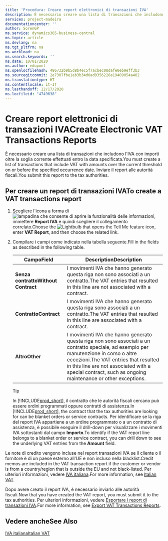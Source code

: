 ```yaml
---
title: 'Procedura: Creare report elettronici di transazioni IVA'
description: È necessario creare una lista di transazioni che includono l'IVA con importi oltre la soglia corrente effettuati entro la data specificata. Inviare il report alle autorità fiscali.
services: project-madeira
documentationcenter: ''
author: SorenGP
ms.service: dynamics365-business-central
ms.topic: article
ms.devlang: na
ms.tgt_pltfrm: na
ms.workload: na
ms.search.keywords: ''
ms.date: 10/01/2020
ms.author: edupont
ms.openlocfilehash: 486732b9b5d8b4ec5f7acbec08dafe0eb9eff3b3
ms.sourcegitcommit: 2e7307fbe1eb3b34d0ad9356226a19409054a402
ms.translationtype: HT
ms.contentlocale: it-IT
ms.lasthandoff: 12/17/2020
ms.locfileid: "4749638"
---
```

# <a name="create-electronic-vat-transactions-reports"></a><span data-ttu-id="1384e-104">Creare report elettronici di transazioni IVA</span><span class="sxs-lookup"><span data-stu-id="1384e-104">Create Electronic VAT Transactions Reports</span></span>
<span data-ttu-id="1384e-105">È necessario creare una lista di transazioni che includono l'IVA con importi oltre la soglia corrente effettuati entro la data specificata.</span><span class="sxs-lookup"><span data-stu-id="1384e-105">You must create a list of transactions that include VAT with amounts over the current threshold on or before the specified occurrence date.</span></span> <span data-ttu-id="1384e-106">Inviare il report alle autorità fiscali.</span><span class="sxs-lookup"><span data-stu-id="1384e-106">You submit this report to the tax authorities.</span></span>  

## <a name="to-create-a-vat-transactions-report"></a><span data-ttu-id="1384e-107">Per creare un report di transazioni IVA</span><span class="sxs-lookup"><span data-stu-id="1384e-107">To create a VAT transactions report</span></span>  

1.  <span data-ttu-id="1384e-108">Scegliere l'icona a forma di ![lampadina che consente di aprire la funzionalità delle informazioni](../../media/ui-search/search_small.png "Informazioni sull'operazione che si desidera eseguire"), immettere **Report IVA** e quindi scegliere il collegamento correlato.</span><span class="sxs-lookup"><span data-stu-id="1384e-108">Choose the ![Lightbulb that opens the Tell Me feature](../../media/ui-search/search_small.png "Tell me what you want to do") icon, enter **VAT Report**, and then choose the related link.</span></span>  
2.  <span data-ttu-id="1384e-109">Compilare i campi come indicato nella tabella seguente.</span><span class="sxs-lookup"><span data-stu-id="1384e-109">Fill in the fields as described in the following table.</span></span>  

    |<span data-ttu-id="1384e-110">Campo</span><span class="sxs-lookup"><span data-stu-id="1384e-110">Field</span></span>|<span data-ttu-id="1384e-111">Description</span><span class="sxs-lookup"><span data-stu-id="1384e-111">Description</span></span>|  
    |-------------------------------------|---------------------------------------|  
    |<span data-ttu-id="1384e-112">**Senza contratto**</span><span class="sxs-lookup"><span data-stu-id="1384e-112">**Without Contract**</span></span>|<span data-ttu-id="1384e-113">I movimenti IVA che hanno generato questa riga non sono associati a un contratto.</span><span class="sxs-lookup"><span data-stu-id="1384e-113">The VAT entries that resulted in this line are not associated with a contract.</span></span>|  
    |<span data-ttu-id="1384e-114">**Contratto**</span><span class="sxs-lookup"><span data-stu-id="1384e-114">**Contract**</span></span>|<span data-ttu-id="1384e-115">I movimenti IVA che hanno generato questa riga sono associati a un contratto.</span><span class="sxs-lookup"><span data-stu-id="1384e-115">The VAT entries that resulted in this line are associated with a contract.</span></span>|  
    |<span data-ttu-id="1384e-116">**Altro**</span><span class="sxs-lookup"><span data-stu-id="1384e-116">**Other**</span></span>|<span data-ttu-id="1384e-117">I movimenti IVA che hanno generato questa riga non sono associati a un contratto speciale, ad esempio per manutenzione in corso o altre eccezioni.</span><span class="sxs-lookup"><span data-stu-id="1384e-117">The VAT entries that resulted in this line are not associated with a special contract, such as ongoing maintenance or other exceptions.</span></span>|  

    > [!TIP]  
    >  <span data-ttu-id="1384e-118">In [!INCLUDE[prod_short](../../includes/prod_short.md)], il contratto che le autorità fiscali cercano può essere ordini programmati oppure contratti di assistenza.</span><span class="sxs-lookup"><span data-stu-id="1384e-118">In [!INCLUDE[prod_short](../../includes/prod_short.md)], the contract that the tax authorities are looking for can be blanket orders or service contracts.</span></span> <span data-ttu-id="1384e-119">Per identificare se la riga del report IVA appartiene a un ordine programmato o a un contratto di assistenza, è possibile eseguire il drill-down per visualizzare i movimenti IVA sottostanti dal campo **Importo**.</span><span class="sxs-lookup"><span data-stu-id="1384e-119">To identify if the VAT report line belongs to a blanket order or service contract, you can drill down to see the underlying VAT entries from the **Amount** field.</span></span>  

<span data-ttu-id="1384e-120">Le note di credito vengono incluse nel report transazioni IVA se il cliente o il fornitore è di un paese esterno all'UE e non incluso nella blacklist.</span><span class="sxs-lookup"><span data-stu-id="1384e-120">Credit memos are included in the VAT transaction report if the customer or vendor is from a country/region that is outside the EU and not black-listed.</span></span> <span data-ttu-id="1384e-121">Per ulteriori informazioni, vedere [IVA italiana](italian-vat.md).</span><span class="sxs-lookup"><span data-stu-id="1384e-121">For more information, see [Italian VAT](italian-vat.md).</span></span>  

<span data-ttu-id="1384e-122">Dopo avere creato il report IVA, è necessario inviarlo alle autorità fiscali.</span><span class="sxs-lookup"><span data-stu-id="1384e-122">Now that you have created the VAT report, you must submit it to the tax authorities.</span></span> <span data-ttu-id="1384e-123">Per ulteriori informazioni, vedere [Esportare i report di transazioni IVA](how-to-export-vat-transactions-reports.md).</span><span class="sxs-lookup"><span data-stu-id="1384e-123">For more information, see [Export VAT Transactions Reports](how-to-export-vat-transactions-reports.md).</span></span>  

## <a name="see-also"></a><span data-ttu-id="1384e-124">Vedere anche</span><span class="sxs-lookup"><span data-stu-id="1384e-124">See Also</span></span>  
 [<span data-ttu-id="1384e-125">IVA italiana</span><span class="sxs-lookup"><span data-stu-id="1384e-125">Italian VAT</span></span>](italian-vat.md)
